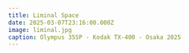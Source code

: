 ```yaml
---
title: Liminal Space 
date: 2025-03-07T23:16:00.000Z
image: liminal.jpg
caption: Olympus 35SP - Kodak TX-400 - Osaka 2025
---
```

